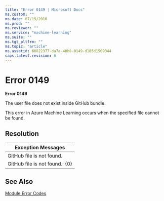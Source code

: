 ```yaml
---
title: "Error 0149 | Microsoft Docs"
ms.custom: ""
ms.date: 07/19/2016
ms.prod: ""
ms.reviewer: ""
ms.service: "machine-learning"
ms.suite: ""
ms.tgt_pltfrm: ""
ms.topic: "article"
ms.assetid: 60822377-da7a-40b8-0149-d185d1509344
caps.latest.revision: 6
---
```

# Error 0149
**Error 0149**  
  
 The user file does not exist inside GitHub bundle.  
  
 This error in Azure Machine Learning occurs when the specified file cannot be found.  
  
## Resolution  
  
|Exception Messages|  
|------------------------|  
|GitHub file is not found.|  
|GitHub file is not found.: {0}|  
  
## See Also  
 [Module Error Codes](machine-learning-module-error-codes.md)
